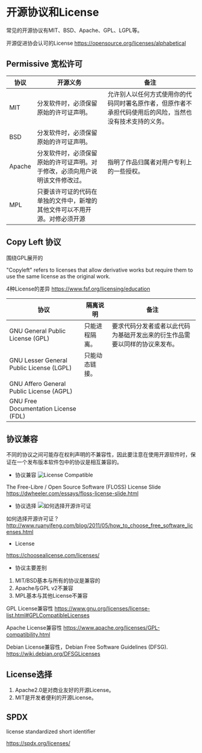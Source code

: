 # 开源协议和License

常见的开源协议有MIT、BSD、Apache、GPL、LGPL等。

开源促进协会认可的License
https://opensource.org/licenses/alphabetical



## Permissive 宽松许可

| 协议 | 开源义务 | 备注 |
| --- | --- | --- |
| MIT | 分发软件时，必须保留原始的许可证声明。 | 允许别人以任何方式使用你的代码同时署名原作者，但原作者不承担代码使用后的风险，当然也没有技术支持的义务。 |
| BSD | 分发软件时，必须保留原始的许可证声明。 |  |
| Apache | 分发软件时，必须保留原始的许可证声明。对于修改，必须向用户说明该文件修改过。 | 指明了作品归属者对用户专利上的一些授权。 |
| MPL | 只要该许可证的代码在单独的文件中，新增的其他文件可以不用开源。对修必须开源 |  |



## Copy Left 协议
围绕GPL展开的

"Copyleft" refers to licenses that allow derivative works but require them to use the same license as the original work.


4种License的差异
https://www.fsf.org/licensing/education

| 协议 | 隔离说明 | 备注 |
| --- | --- | --- |
| GNU General Public License (GPL) | 只能进程隔离。 | 要求代码分发者或者以此代码为基础开发出来的衍生作品需要以同样的协议来发布。 |
| GNU Lesser General Public License (LGPL) | 只能动态链接。 | |
| GNU Affero General Public License (AGPL) |  |  |
| GNU Free Documentation License (FDL) |  |  |



## 协议兼容
不同的协议之间可能存在权利声明的不兼容性，因此要注意在使用开源软件时，保证在一个发布版本软件包中的协议是相互兼容的。

+ 协议兼容
![License Compatible](https://dwheeler.com/essays/floss-license-slide-image.png)

The Free-Libre / Open Source Software (FLOSS) License Slide
https://dwheeler.com/essays/floss-license-slide.html


+ 协议选择
![如何选择开源许可证](http://www.ruanyifeng.com/blogimg/asset/201105/bg2011050101.png)

如何选择开源许可证？
http://www.ruanyifeng.com/blog/2011/05/how_to_choose_free_software_licenses.html


+ License

https://choosealicense.com/licenses/

+ 协议主要差别
1. MIT/BSD基本与所有的协议是兼容的
2. Apache与GPL v2不兼容
3. MPL基本与其他License不兼容

GPL License兼容性
https://www.gnu.org/licenses/license-list.html#GPLCompatibleLicenses

Apache License兼容性
https://www.apache.org/licenses/GPL-compatibility.html

Debian License兼容性，Debian Free Software Guidelines (DFSG).
https://wiki.debian.org/DFSGLicenses



## License选择
1. Apache2.0是对商业友好的开源License。
2. MIT是开发者便利的开源License。


## SPDX

license standardized short identifier

https://spdx.org/licenses/

